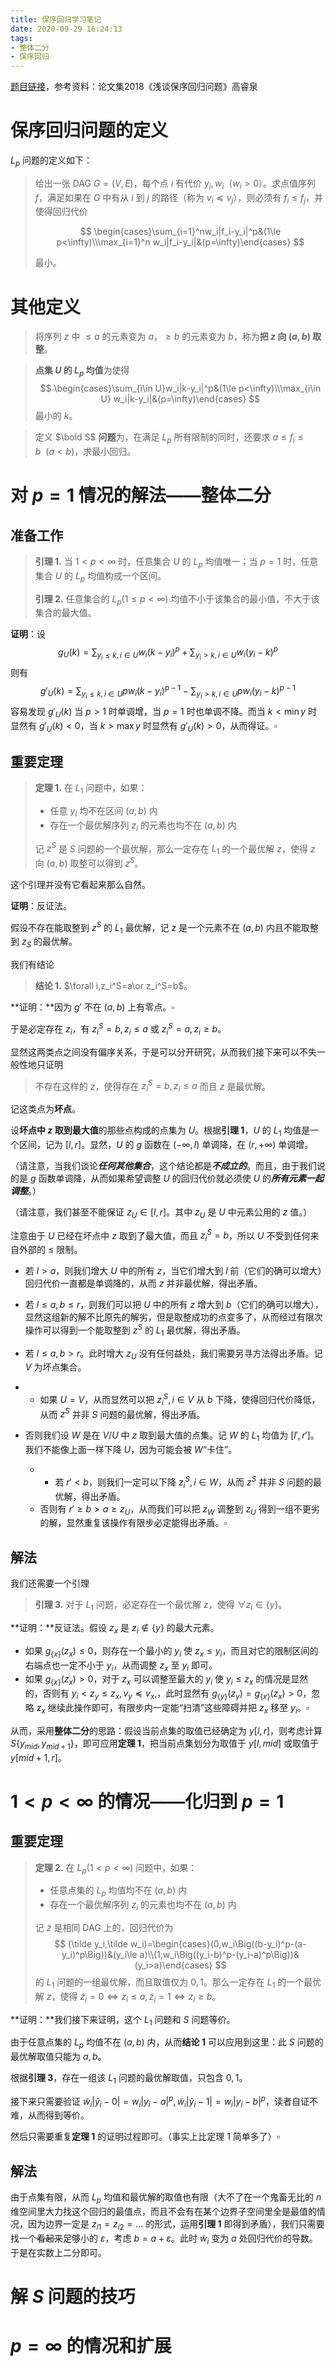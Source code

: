 ```yaml
---
title: 保序回归学习笔记
date: 2020-09-29 16:24:13
tags:
- 整体二分
- 保序回归
---
```


[题目链接](https://www.luogu.com.cn/problem/P5294)，参考资料：论文集2018《浅谈保序回归问题》高睿泉

<!--more-->

# 保序回归问题的定义

$L_p$ 问题的定义如下：

> 给出一张 DAG $G=(V,E)$，每个点 $i$ 有代价 $y_i,w_i$（$w_i>0$）。求点值序列 $f$，满足如果在 $G$ 中有从 $i$ 到 $j$ 的路径（称为 $v_i\preceq v_j$），则必须有 $f_i\le f_j$，并使得回归代价
>
> $$
> \begin{cases}\sum_{i=1}^nw_i|f_i-y_i|^p&(1\le p<\infty)\\\max_{i=1}^n w_i|f_i-y_i|&(p=\infty)\end{cases}
> $$
>
> 最小。

# 其他定义

> 将序列 $z$ 中 $\le a$ 的元素变为 $a$，$\ge b$ 的元素变为 $b$，称为**把 $z$ 向 $(a,b)$ 取整**。

> **点集 $U$ 的 $L_p$ 均值**为使得
> $$
> \begin{cases}\sum_{i\in U}w_i|k-y_i|^p&(1\le p<\infty)\\\max_{i\in U} w_i|k-y_i|&(p=\infty)\end{cases}
> $$
> 最小的 $k$。

> 定义 $\bold S$ **问题**为，在满足 $L_p$ 所有限制的同时，还要求 $a\le f_i\le b\ \ (a<b)$，求最小回归。

# 对 $p=1$ 情况的解法——整体二分

## 准备工作

> **引理 1.** 当 $1<p<\infty$ 时，任意集合 $U$ 的 $L_p$ 均值唯一；当 $p=1$ 时，任意集合 $U$ 的 $L_p$ 均值构成一个区间。
>
> **引理 2.** 任意集合的 $L_p(1\le p<\infty)$ 均值不小于该集合的最小值，不大于该集合的最大值。

**证明**：设
$$
g_U(k)=\sum_{y_i\le k,i\in U}w_i(k-y_i)^p+\sum_{y_i>k,i\in U}w_i(y_i-k)^p
$$
则有
$$
g'_U(k)=\sum_{y_i\le k,i\in U}pw_i(k-y_i)^{p-1}-\sum_{y_i>k,i\in U}pw_i(y_i-k)^{p-1}
$$
容易发现 $g'_U(k)$ 当 $p>1$ 时单调增，当 $p=1$ 时也单调不降。而当 $k<\min y$ 时显然有 $g'_U(k)<0$，当 $k>\max y$ 时显然有 $g'_U(k)>0$，从而得证。$\square$

## 重要定理

> **定理 1.** 在 $L_1$ 问题中，如果：
>
> - 任意 $y_i$ 均不在区间 $(a,b)$ 内
> - 存在一个最优解序列 $z_i$ 的元素也均不在 $(a,b)$ 内
> 
> 记 $z^S$ 是 $S$ 问题的一个最优解，那么一定存在 $L_1$  的一个最优解 $z$，使得 $z$ 向 $(a,b)$ 取整可以得到 $z^S$。

这个引理并没有它看起来那么自然。

**证明**：反证法。

假设不存在能取整到 $z^S$ 的 $L_1$ 最优解，记 $z$ 是一个元素不在 $(a,b)$ 内且不能取整到 $z_S$ 的最优解。

我们有结论

> **结论 1.** $\forall i,z_i^S=a\or z_i^S=b$。

**证明：**因为 $g'$ 不在 $(a,b)$ 上有零点。$\square$

于是必定存在 $z_i$，有 $z_i^S=b,z_i\le a$ 或 $z^S_i=a,z_i\ge b$。

显然这两类点之间没有偏序关系，于是可以分开研究，从而我们接下来可以不失一般性地只证明

> 不存在这样的 $z$，使得存在 $z_i^S=b,z_i\le a$ 而且 $z$ 是最优解。

记这类点为**坏点**。

设**坏点中 $z$ 取到最大值**的那些点构成的点集为 $U$。根据**引理 1**，$U$ 的 $L_1$ 均值是一个区间，记为 $[l,r]$。显然，$U$ 的 $g$ 函数在 $(-\infty,l)$ 单调降，在 $(r,+\infty)$ 单调增。

（请注意，当我们谈论***任何其他集合***，这个结论都是***不成立的***。而且，由于我们说的是 $g$ 函数单调降，从而如果希望调整 $U$ 的回归代价就必须使 $U$ 的***所有元素一起调整***。）

（请注意，我们甚至不能保证 $z_U\in [l,r]$。其中 $z_U$ 是 $U$  中元素公用的 $z$ 值。）

注意由于 $U$ 已经在坏点中 $z$ 取到了最大值，而且 $z_i^S=b$，所以 $U$ 不受到任何来自外部的 $\le$ 限制。

- 若 $l>a$，则我们增大 $U$ 中的所有 $z$，当它们增大到 $l$ 前（它们的确可以增大）回归代价一直都是单调降的，从而 $z$ 并非最优解，得出矛盾。

- 若 $l\le a,b\le r$，则我们可以把 $U$ 中的所有 $z$ 增大到 $b$（它们的确可以增大），显然这组新的解不比原先的解劣，但是取整成功的点变多了，从而经过有限次操作可以得到一个能取整到 $z^S$ 的 $L_1$ 最优解，得出矛盾。

- 若 $l\le a,b>r$。此时增大 $z_U$ 没有任何益处，我们需要另寻方法得出矛盾。记 $V$ 为坏点集合。

- - 如果 $U=V$，从而显然可以把 $z^S_i,i\in V$ 从 $b$ 下降，使得回归代价降低，从而 $z^S$ 并非 $S$ 问题的最优解，得出矛盾。
- 否则我们设 $W$ 是在 $V/U$ 中 $z$ 取到最大值的点集。记 $W$ 的 $L_1$ 均值为 $[l',r']$。我们不能像上面一样下降 $U$，因为可能会被 $W$“卡住”。
  - - 若 $r'<b$，则我们一定可以下降 $z_i^S,i\in W$，从而 $z^S$ 并非 $S$ 问题的最优解，得出矛盾。
  - 否则有 $r'\ge b>a\ge z_U$，从而我们可以把 $z_W$ 调整到 $z_U$ 得到一组不更劣的解，显然重复该操作有限步必定能得出矛盾。$\square$

## 解法

我们还需要一个引理

> **引理 3.** 对于 $L_1$ 问题，必定存在一个最优解 $z$，使得 $\forall z_i\in\{y\}$。

**证明：**反证法。假设 $z_x$ 是 $z_i\notin\{y\}$ 的最大元素。

- 如果 $g_{\{x\}}(z_x)\le 0$，则存在一个最小的 $y_i$ 使 $z_x\le y_i$，而且对它的限制区间的右端点也一定不小于 $y_i$，从而调整 $z_x$ 至 $y_i$ 即可。
- 如果 $g_{\{x\}}(z_x)>0$，对于 $z_x$ 可以调整至最大的 $y_i$ 使 $y_i\le z_x$ 的情况是显然的，否则有 $y_i<z_y\le z_x,v_y\preceq v_x,$，此时显然有 $g_{\{y\}}(z_y)=g_{\{x\}}(z_x)>0$，忽略 $z_x$ 继续此操作即可，有限步内一定能“扫清”这些障碍并把 $z_x$ 移至 $y_i$。$\square$

从而，采用**整体二分**的思路：假设当前点集的取值已经确定为 $y[l,r]$，则考虑计算 $S\{y_{mid},y_{mid+1}\}$，即可应用**定理 1**，把当前点集划分为取值于 $y[l,mid]$ 或取值于 $y[mid+1,r]$。

# $1<p<\infty$ 的情况——化归到 $p=1$

## 重要定理

> **定理 2.** 在 $L_p(1<p<\infty)$ 问题中，如果：
>
> - 任意点集的 $L_p$ 均值均不在 $(a,b)$ 内
> - 存在一个最优解序列 $z_i$ 的元素也均不在 $(a,b)$ 内
>
> 记 $\tilde z$ 是相同 DAG 上的，回归代价为
> $$
> (\tilde y_i,\tilde w_i)=\begin{cases}(0,w_i\Big((b-y_i)^p-(a-y_i)^p\Big))&(y_i\le a)\\(1,w_i\Big((y_i-b)^p-(y_i-a)^p\Big))&(y_i>a)\end{cases}
> $$
> 的 $L_1$ 问题的一组最优解，而且取值仅为 $0,1$。那么一定存在 $L_1$  的一个最优解 $z$，使得 $\tilde z_i=0\Leftrightarrow z_i\le a,\tilde z_i=1\Leftrightarrow z_i\ge b$。

**证明：**我们接下来证明，这个 $L_1$ 问题和 $S$ 问题等价。

由于任意点集的 $L_p$ 均值不在 $(a,b)$ 内，从而**结论 1** 可以应用到这里：此 $S$ 问题的最优解取值只能为 $a,b$。

根据**引理 3**，存在一组该 $L_1$ 问题的最优解取值，只包含 $0,1$。

接下来只需要验证 $\tilde w_i|\tilde y_i-0|=w_i|y_i-a|^p,\tilde w_i|\tilde y_i-1|=w_i|y_i-b|^p$，读者自证不难，从而得到等价。

然后只需要重复**定理 1** 的证明过程即可。（事实上比定理 1 简单多了）$\square$

## 解法

由于点集有限，从而 $L_p$ 均值和最优解的取值也有限（大不了在一个鬼畜无比的 $n$ 维空间里大力找这个回归的最值点，而且不会有在某个边界子空间里全是最值的情况，因为边界一定是 $z_{i1}=z_{i2}=...$ 的形式，运用**引理 1** 即得到矛盾），我们只需要找一个~~看起来~~足够小的 $\varepsilon$，考虑 $b=a+\varepsilon$。此时 $\tilde w_i$ 变为 $a$ 处回归代价的导数。于是在实数上二分即可。

# 解 $S$ 问题的技巧

# $p=\infty$ 的情况和扩展

